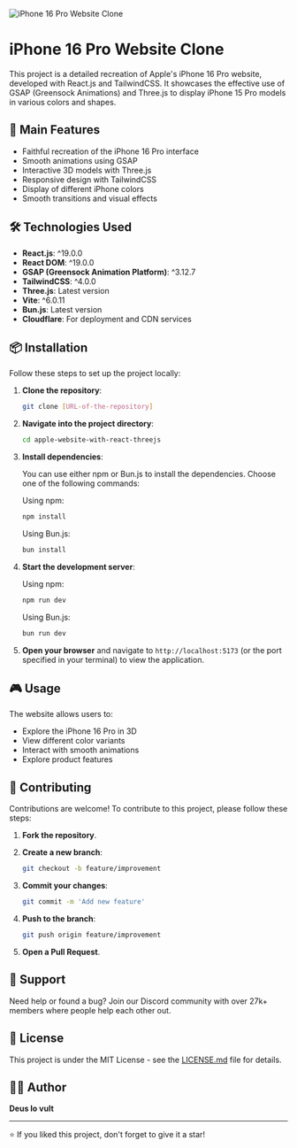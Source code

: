 ![iPhone 16 Pro Website Clone](./public/image.png)

# iPhone 16 Pro Website Clone

This project is a detailed recreation of Apple's iPhone 16 Pro website, developed with React.js and TailwindCSS. It showcases the effective use of GSAP (Greensock Animations) and Three.js to display iPhone 15 Pro models in various colors and shapes.

## 🚀 Main Features

- Faithful recreation of the iPhone 16 Pro interface
- Smooth animations using GSAP
- Interactive 3D models with Three.js
- Responsive design with TailwindCSS
- Display of different iPhone colors
- Smooth transitions and visual effects

## 🛠️ Technologies Used

- **React.js**: ^19.0.0
- **React DOM**: ^19.0.0
- **GSAP (Greensock Animation Platform)**: ^3.12.7
- **TailwindCSS**: ^4.0.0
- **Three.js**: Latest version
- **Vite**: ^6.0.11
- **Bun.js**: Latest version
- **Cloudflare**: For deployment and CDN services

## 📦 Installation

Follow these steps to set up the project locally:

1. **Clone the repository**:

   ```bash
   git clone [URL-of-the-repository]
   ```

2. **Navigate into the project directory**:

   ```bash
   cd apple-website-with-react-threejs
   ```

3. **Install dependencies**:

   You can use either npm or Bun.js to install the dependencies. Choose one of the following commands:

   Using npm:

   ```bash
   npm install
   ```

   Using Bun.js:

   ```bash
   bun install
   ```

4. **Start the development server**:

   Using npm:

   ```bash
   npm run dev
   ```

   Using Bun.js:

   ```bash
   bun run dev
   ```

5. **Open your browser** and navigate to `http://localhost:5173` (or the port specified in your terminal) to view the application.

## 🎮 Usage

The website allows users to:

- Explore the iPhone 16 Pro in 3D
- View different color variants
- Interact with smooth animations
- Explore product features

## 🤝 Contributing

Contributions are welcome! To contribute to this project, please follow these steps:

1. **Fork the repository**.
2. **Create a new branch**:

   ```bash
   git checkout -b feature/improvement
   ```

3. **Commit your changes**:

   ```bash
   git commit -m 'Add new feature'
   ```

4. **Push to the branch**:

   ```bash
   git push origin feature/improvement
   ```

5. **Open a Pull Request**.

## 💬 Support

Need help or found a bug? Join our Discord community with over 27k+ members where people help each other out.

## 📝 License

This project is under the MIT License - see the [LICENSE.md](LICENSE.md) file for details.

## 🙋‍♂️ Author

**Deus lo vult**

---

⭐️ If you liked this project, don't forget to give it a star!
